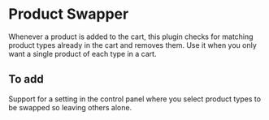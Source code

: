 # Product Swapper
Whenever a product is added to the cart, this plugin checks for matching product types already in the cart and removes them. Use it when you only want a single product of each type in a cart.

## To add
Support for a setting in the control panel where you select product types to be swapped so leaving others alone.
